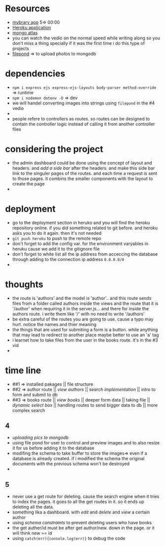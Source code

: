 # Resources
- [mybrary app](https://www.youtube.com/playlist?list=PLZlA0Gpn_vH8jbFkBjOuFjhxANC63OmXM) 5=> 00:00
- [Heroku application](https://dashboard.heroku.com/apps/dev-mybrary)
- [mongo atlas](https://cloud.mongodb.com/v2/62384cf663c6f94b70dde4bb#clusters)
- you can watch the vedio on the normal speed while writing along so you don't miss a thing specially if it was the first time i do this type of projects 
- [filepond](https://pqina.nl/filepond/) => to upload photos to mongodb


# dependencies
- `npm i express ejs express-ejs-layouts body-parser method-override` => runtime
- `npm i nodemon dotenv -D` => dev
- we will handel converting images into strings using `filepond` in the #4 vedio
- 
- people refere to controllers as routes. so routes can be designed to contain the controller logic instead of calling it from another controller files 

# considering the project
- the admin dashboard could be done using the concept of layout and headers. and *add a side bar* after the headers. and make this side bar link to the singuler pages of the routes. and each time a request is sent to those pages. it combins the smaller components with the layout to create the page
- 

# deployment
- go to the deployment section in heruko and you will find the heroku repository online. if you did something related to git before. and heroku asks you to do it again. then it's not needed
- `git push heroku` to push to the remote repo
- don't forget to add the config var. for the environment varyables in heruku cause we add it to the gitignore file 
- don't forget to white list all the ip address from acceccing the database through adding to the connection ip address `0.0.0.0/0`
- 

# thoughts 
- the route is 'authors' and the model is 'author'.. and this route sends files from a folder called authors inside the views and the route that it is '/author' when requiring it in the server.js... and there for inside the authors route. i write them like '/' with no need to write '/authors'
- be extra careful of the routes you are going to use. cause a typo may hurt. notice the names and thier meaning
- the things that are used for submiting a form is a button. while anything that may lead to redirect to another place maybe better to use an 'a' tag
- i learnet how to take files from the user in the books route. it's in the #3 vid
- 

# time line 
- ##1 => installed pakages || file structure
- ##2 => author route || *view authors* || *search implementation* || intro to form and submit to db
- ##3 => books route || *view books* || deeper form data || taking file || *dynamic select box* || handling routes to send bigger data to db || more complex search 

## 4 
- *uploading pics to mongodb* 
- using file pond for user to control and preview images and to also resize it for us before adding it to the database 
- modifing the schema to take buffer to store the images=> even if a database is already created. if i modified the schema the original documents with the previous schema won't be destroyed
- 

## 5
- never use a get route for deleting. cause the search engine when it tries to index the pages. it goes to all the get routes in it. so it ends up deleting all the data. 
- something lika a dashboard. with *edit* and *delete* and *view* a certain author 
- using *schema constraints* to prevent deleting users who have books
- the get auther/id must be after get author/new. down in the page. or it will think new == id
- using `catch(err){console.log(err)}` to debug the code